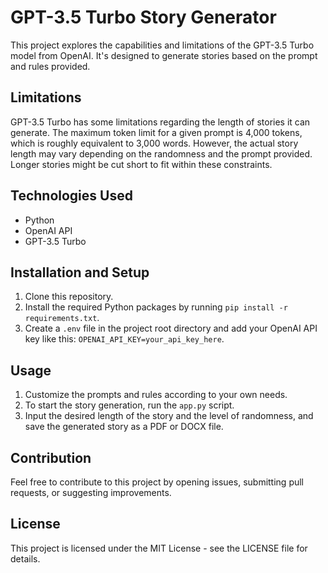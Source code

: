 # GPT-3.5 Turbo Story Generator

This project explores the capabilities and limitations of the GPT-3.5 Turbo model from OpenAI. It's designed to generate stories based on the prompt and rules provided.

## Limitations

GPT-3.5 Turbo has some limitations regarding the length of stories it can generate. The maximum token limit for a given prompt is 4,000 tokens, which is roughly equivalent to 3,000 words. However, the actual story length may vary depending on the randomness and the prompt provided. Longer stories might be cut short to fit within these constraints.

## Technologies Used

- Python
- OpenAI API
- GPT-3.5 Turbo

## Installation and Setup

1. Clone this repository.
2. Install the required Python packages by running `pip install -r requirements.txt`.
3. Create a `.env` file in the project root directory and add your OpenAI API key like this: `OPENAI_API_KEY=your_api_key_here`.

## Usage

1. Customize the prompts and rules according to your own needs.
2. To start the story generation, run the `app.py` script.
3. Input the desired length of the story and the level of randomness, and save the generated story as a PDF or DOCX file.

## Contribution

Feel free to contribute to this project by opening issues, submitting pull requests, or suggesting improvements.


## License

This project is licensed under the MIT License - see the LICENSE file for details.
